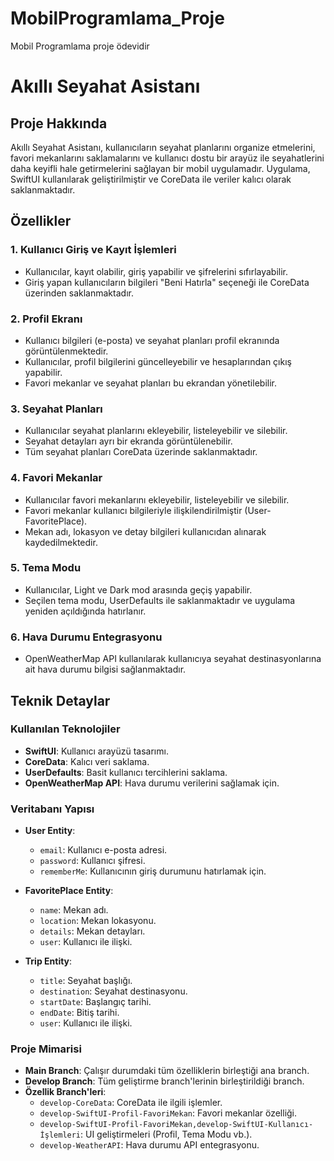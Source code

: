 # MobilProgramlama_Proje
Mobil Programlama proje ödevidir 
# Akıllı Seyahat Asistanı

## Proje Hakkında
Akıllı Seyahat Asistanı, kullanıcıların seyahat planlarını organize etmelerini, favori mekanlarını saklamalarını ve kullanıcı dostu bir arayüz ile seyahatlerini daha keyifli hale getirmelerini sağlayan bir mobil uygulamadır. Uygulama, SwiftUI kullanılarak geliştirilmiştir ve CoreData ile veriler kalıcı olarak saklanmaktadır.

## Özellikler

### 1. Kullanıcı Giriş ve Kayıt İşlemleri
- Kullanıcılar, kayıt olabilir, giriş yapabilir ve şifrelerini sıfırlayabilir.
- Giriş yapan kullanıcıların bilgileri "Beni Hatırla" seçeneği ile CoreData üzerinden saklanmaktadır.

### 2. Profil Ekranı
- Kullanıcı bilgileri (e-posta) ve seyahat planları profil ekranında görüntülenmektedir.
- Kullanıcılar, profil bilgilerini güncelleyebilir ve hesaplarından çıkış yapabilir.
- Favori mekanlar ve seyahat planları bu ekrandan yönetilebilir.

### 3. Seyahat Planları
- Kullanıcılar seyahat planlarını ekleyebilir, listeleyebilir ve silebilir.
- Seyahat detayları ayrı bir ekranda görüntülenebilir.
- Tüm seyahat planları CoreData üzerinde saklanmaktadır.

### 4. Favori Mekanlar
- Kullanıcılar favori mekanlarını ekleyebilir, listeleyebilir ve silebilir.
- Favori mekanlar kullanıcı bilgileriyle ilişkilendirilmiştir (User-FavoritePlace).
- Mekan adı, lokasyon ve detay bilgileri kullanıcıdan alınarak kaydedilmektedir.

### 5. Tema Modu
- Kullanıcılar, Light ve Dark mod arasında geçiş yapabilir.
- Seçilen tema modu, UserDefaults ile saklanmaktadır ve uygulama yeniden açıldığında hatırlanır.

### 6. Hava Durumu Entegrasyonu
- OpenWeatherMap API kullanılarak kullanıcıya seyahat destinasyonlarına ait hava durumu bilgisi sağlanmaktadır.

## Teknik Detaylar

### Kullanılan Teknolojiler
- **SwiftUI**: Kullanıcı arayüzü tasarımı.
- **CoreData**: Kalıcı veri saklama.
- **UserDefaults**: Basit kullanıcı tercihlerini saklama.
- **OpenWeatherMap API**: Hava durumu verilerini sağlamak için.

### Veritabanı Yapısı
- **User Entity**:
  - `email`: Kullanıcı e-posta adresi.
  - `password`: Kullanıcı şifresi.
  - `rememberMe`: Kullanıcının giriş durumunu hatırlamak için.

- **FavoritePlace Entity**:
  - `name`: Mekan adı.
  - `location`: Mekan lokasyonu.
  - `details`: Mekan detayları.
  - `user`: Kullanıcı ile ilişki.

- **Trip Entity**:
  - `title`: Seyahat başlığı.
  - `destination`: Seyahat destinasyonu.
  - `startDate`: Başlangıç tarihi.
  - `endDate`: Bitiş tarihi.
  - `user`: Kullanıcı ile ilişki.

### Proje Mimarisi
- **Main Branch**: Çalışır durumdaki tüm özelliklerin birleştiği ana branch.
- **Develop Branch**: Tüm geliştirme branch'lerinin birleştirildiği branch.
- **Özellik Branch'leri**:
  - `develop-CoreData`: CoreData ile ilgili işlemler.
  - `develop-SwiftUI-Profil-FavoriMekan`: Favori mekanlar özelliği.
  - `develop-SwiftUI-Profil-FavoriMekan,develop-SwiftUI-Kullanıcı-İşlemleri`: UI geliştirmeleri (Profil, Tema Modu vb.).
  - `develop-WeatherAPI`: Hava durumu API entegrasyonu.
